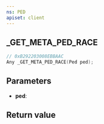 ```yaml
---
ns: PED
apiset: client
---
```

## _GET_META_PED_RACE

```c
// 0xB292203008EBBAAC
Any _GET_META_PED_RACE(Ped ped);
```


## Parameters
* **ped**:

## Return value